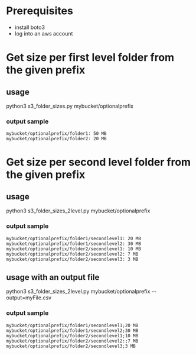 # Prerequisites
* install boto3
* log into an aws account

# Get size per first level folder from the given prefix 

## usage 
python3 s3_folder_sizes.py mybucket/optionalprefix

### output sample
```
mybucket/optionalprefix/folder1: 50 MB
mybucket/optionalprefix/folder2: 20 MB
```


# Get size per second level folder from the given prefix 

## usage 
python3 s3_folder_sizes_2level.py mybucket/optionalprefix

### output sample
```
mybucket/optionalprefix/folder1/secondlevel1: 20 MB
mybucket/optionalprefix/folder1/secondlevel2: 30 MB
mybucket/optionalprefix/folder2/secondlevel1: 10 MB
mybucket/optionalprefix/folder2/secondlevel2: 7 MB
mybucket/optionalprefix/folder2/secondlevel3: 3 MB
```

## usage  with an output file
python3 s3_folder_sizes_2level.py mybucket/optionalprefix --output=myFile.csv

### output sample
```
mybucket/optionalprefix/folder1/secondlevel1;20 MB
mybucket/optionalprefix/folder1/secondlevel2;30 MB
mybucket/optionalprefix/folder2/secondlevel1;10 MB
mybucket/optionalprefix/folder2/secondlevel2:;7 MB
mybucket/optionalprefix/folder2/secondlevel3;3 MB
```


